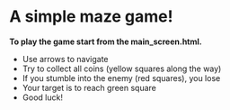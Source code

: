 # A simple maze game!

**To play the game start from the main_screen.html.**

* Use arrows to navigate
* Try to collect all coins (yellow squares along the way)
* If you stumble into the enemy (red squares), you lose
* Your target is to reach green square
* Good luck!

